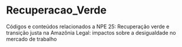 # Recuperacao_Verde
Códigos e conteúdos relacionados a NPE 25: Recuperação verde e transição justa na Amazônia Legal: impactos sobre a desigualdade no mercado de trabalho
